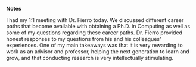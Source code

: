 **Notes**

I had my 1:1 meeting with Dr. Fierro today. We discussed different career paths that become available with obtaining a Ph.D. in Computing as well as some of my questions regarding these career paths. Dr. Fierro provided honest responses to my questions from his and his colleagues' experiences. One of my main takeaways was that it is very rewarding to work as an advisor and professor, helping the next generation to learn and grow, and that conducting research is very intellectually stimulating.

<!--[Previous](https://chelseako.com/DREAMProject/Project-Update-1/) -- [Next](https://chelseako.com/DREAMProject/Project-Update-2/)

[Home](https://chelseako.com/DREAMProject/blog/)-->
